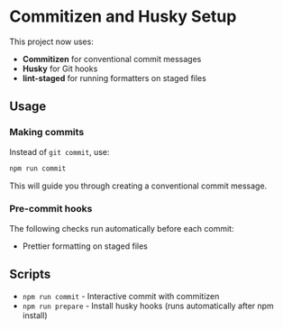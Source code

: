 # Commitizen and Husky Setup

This project now uses:

- **Commitizen** for conventional commit messages
- **Husky** for Git hooks
- **lint-staged** for running formatters on staged files

## Usage

### Making commits

Instead of `git commit`, use:

```bash
npm run commit
```

This will guide you through creating a conventional commit message.

### Pre-commit hooks

The following checks run automatically before each commit:

- Prettier formatting on staged files

## Scripts

- `npm run commit` - Interactive commit with commitizen
- `npm run prepare` - Install husky hooks (runs automatically after npm install)
